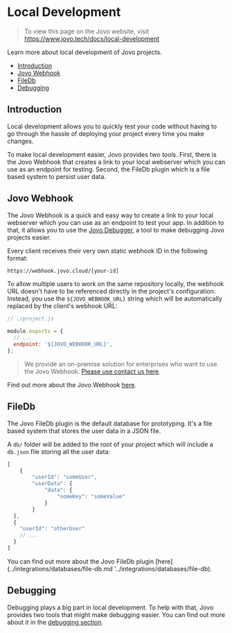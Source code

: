 # Local Development

> To view this page on the Jovo website, visit https://www.jovo.tech/docs/local-development

Learn more about local development of Jovo projects.

* [Introduction](#introduction)
* [Jovo Webhook](#jovo-webhook)
* [FileDb](#filedb)
* [Debugging](#debugging)

## Introduction

Local development allows you to quickly test your code without having to go through the hassle of deploying your project every time you make changes.

To make local development easier, Jovo provides two tools. First, there is the Jovo Webhook that creates a link to your local webserver which you can use as an endpoint for testing. Second, the FileDb plugin which is a file based system to persist user data.

## Jovo Webhook

The Jovo Webhook is a quick and easy way to create a link to your local webserver which you can use as an endpoint to test your app. In addition to that, it allows you to use the [Jovo Debugger](../tools/debugger.md '../debugger'), a tool to make debugging Jovo projects easier.

Every client receives their very own static webhook ID in the following format:

```sh
https://webhook.jovo.cloud/[your-id]
```

To allow multiple users to work on the same repository locally, the webhook URL doesn't have to be referenced directly in the project's configuration. Instead, you use the `${JOVO_WEBHOOK_URL}` string which will be automatically replaced by the client's webhook URL:

```js
// ./project.js

module.exports = {
  // ...
  endpoint: '${JOVO_WEBHOOK_URL}',
};
```

> We provide an on-premise solution for enterprises who want to use the Jovo Webhook. [Please use contact us here](https://www.jovo.tech/on-premise-deployment).

Find out more about the Jovo Webhook [here](../tools/webhook.md '../webhook').

## FileDb

The Jovo FileDb plugin is the default database for prototyping. It's a file based system that stores the user data in a JSON file.

A `db/` folder will be added to the root of your project which will include a `db.json` file storing all the user data:

```js
[
	{
		"userId": "someUser",
		"userData": {
			"data": {
				"someKey": "someValue"
			}
		}
  },
  {
    "userId": "otherUser"
    // ...
  }
]
```

You can find out more about the Jovo FileDb plugin [here](../integrations/databases/file-db.md '../integrations/databases/file-db).

## Debugging

Debugging plays a big part in local development. To help with that, Jovo provides two tools that might make debugging easier. You can find out more about it in the [debugging section](./debugging.md './debugging').

<!--[metadata]: {"description": "Learn more about local development of Jovo projects.", "route": "local-development"}-->
